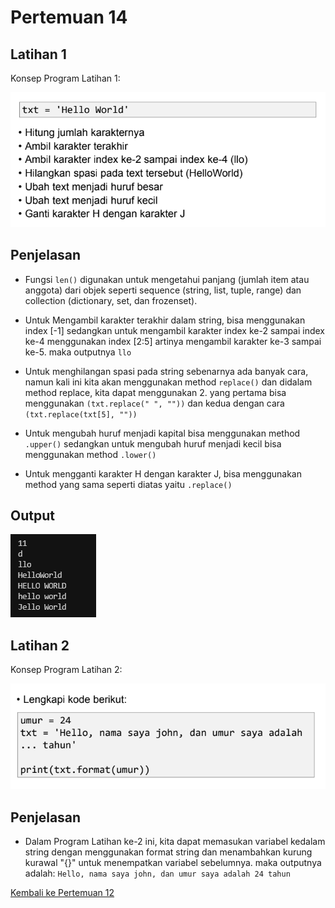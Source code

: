 # Pertemuan 14

## Latihan 1
Konsep Program Latihan 1:

![Gambar 1](Screenshots/konsep_latihan1.png)

## Penjelasan

- Fungsi `len()` digunakan untuk mengetahui panjang (jumlah item atau anggota) dari objek seperti sequence (string, list, tuple, range) dan collection (dictionary, set, dan frozenset).

- Untuk Mengambil karakter terakhir dalam string, bisa menggunakan index [-1] sedangkan untuk mengambil karakter index ke-2 sampai index ke-4 menggunakan index [2:5] artinya mengambil karakter ke-3 sampai ke-5. maka outputnya `llo`

- Untuk menghilangan spasi pada string sebenarnya ada banyak cara, namun kali ini kita akan menggunakan method `replace()` dan didalam method replace, kita dapat menggunakan 2. yang pertama bisa menggunakan `(txt.replace(" ", ""))` dan kedua dengan cara `(txt.replace(txt[5], ""))`

- Untuk mengubah huruf menjadi kapital bisa menggunakan method `.upper()` sedangkan untuk mengubah huruf menjadi kecil bisa menggunakan method `.lower()`

- Untuk mengganti karakter H dengan karakter J, bisa menggunakan method yang sama seperti diatas yaitu `.replace()`

## Output

![Gambar 2](Screenshots/output_latihan1.png)

## Latihan 2
Konsep Program Latihan 2:

![Gambar 3](Screenshots/konsep_latihan2.png)

## Penjelasan

- Dalam Program Latihan ke-2 ini, kita dapat memasukan variabel kedalam string dengan menggunakan format string dan menambahkan kurung kurawal "{}" untuk menempatkan variabel sebelumnya. maka outputnya adalah: 
`Hello, nama saya john, dan umur saya adalah 24 tahun`

[Kembali ke Pertemuan 12](https://github.com/kyuurazz/Labspy08#pertemuan-12)